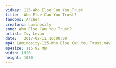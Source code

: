 ```yaml
---
vidkey: 125-Who_Else_Can_You_Trust
title:  Who Else Can You Trust?
fandoms: Archer
creators: Luminosity
song: Who Else Can You Trust?
artist: Ivy Levan
date:   2017-02-11 10:00:00
mp4: Luminosity-125-Who Else Can You Trust.m4v
mp4size: 115.92 MB
width: 1920
height: 1080
---
```



  